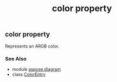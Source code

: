 ﻿---
title: color property
second_title: Aspose.Diagram for Python via .NET API References
description: 
type: docs
weight: 30
url: /python-net/aspose.diagram/colorentry/color/
is_root: false
---

## color property


Represents an ARGB color.

### See Also
* module [aspose.diagram](../../)
* class [ColorEntry](/diagram/python-net/aspose.diagram/colorentry)
